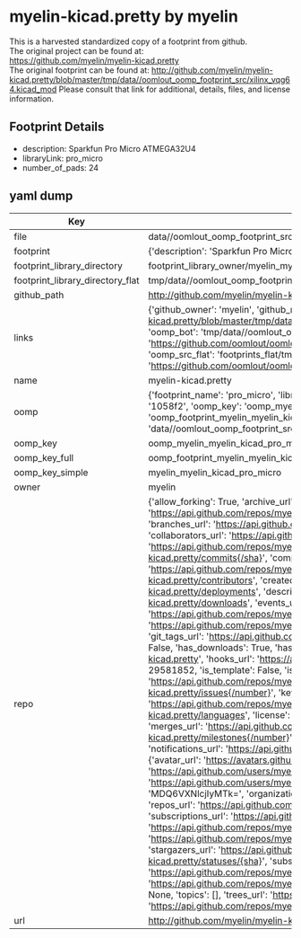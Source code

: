 # myelin-kicad.pretty by myelin  
This is a harvested standardized copy of a footprint from github.  
The original project can be found at:  
https://github.com/myelin/myelin-kicad.pretty  
The original footprint can be found at:
http://github.com/myelin/myelin-kicad.pretty/blob/master/tmp/data//oomlout_oomp_footprint_src/xilinx_vqg64.kicad_mod
Please consult that link for additional, details, files, and license information.  
## Footprint Details
* description: Sparkfun Pro Micro ATMEGA32U4  
* libraryLink: pro_micro  
* number_of_pads: 24  
## yaml dump  
| Key | Value |  
| --- | --- |  
| file | data//oomlout_oomp_footprint_src/myelin-kicad.pretty/pro_micro.kicad_mod |  
| footprint | {'description': 'Sparkfun Pro Micro ATMEGA32U4', 'libraryLink': 'pro_micro', 'number_of_pads': 24} |  
| footprint_library_directory | footprint_library_owner/myelin_myelin-kicad.pretty |  
| footprint_library_directory_flat | tmp/data//oomlout_oomp_footprint_src/footprints_flat/myelin_myelin_kicad_pro_micro/working |  
| github_path | http://github.com/myelin/myelin-kicad.pretty/blob/master/tmp/data//oomlout_oomp_footprint_src/pro_micro.kicad_mod |  
| links | {'github_owner': 'myelin', 'github_repo_name': 'myelin-kicad.pretty', 'github_src': 'http://github.com/myelin/myelin-kicad.pretty/blob/master/tmp/data//oomlout_oomp_footprint_src/xilinx_vqg64.kicad_mod', 'github_src_repo': 'https://github.com/myelin/myelin-kicad.pretty', 'oomp_bot': 'tmp/data//oomlout_oomp_footprint_src/footprints/myelin_myelin_kicad_pro_micro/working', 'oomp_bot_github': 'https://github.com/oomlout/oomlout_oomp_footprint_bot/tree/main/tmp/data//oomlout_oomp_footprint_src/footprints/myelin_myelin_kicad_pro_micro/working', 'oomp_src_flat': 'footprints_flat/tmp/data//oomlout_oomp_footprint_src/footprints_flat/myelin_myelin_kicad_pro_micro/working', 'oomp_src_flat_github': 'https://github.com/oomlout/oomlout_oomp_footprint_src/tree/main/tmp/data//oomlout_oomp_footprint_src/footprints_flat/myelin_myelin_kicad_pro_micro/working'} |  
| name | myelin-kicad.pretty |  
| oomp | {'footprint_name': 'pro_micro', 'library_name': 'myelin_kicad', 'md5': '1058f2872811c4b98b049e099f39ff2f', 'md5_10': '1058f28728', 'md5_5': '1058f', 'md5_6': '1058f2', 'oomp_key': 'oomp_myelin_myelin_kicad_pro_micro', 'oomp_key_extra': 'oomp_footprint_myelin_myelin_kicad_pro_micro', 'oomp_key_full': 'oomp_footprint_myelin_myelin_kicad_pro_micro_1058f2', 'oomp_key_simple': 'myelin_myelin_kicad_pro_micro', 'original_filename': 'data//oomlout_oomp_footprint_src/myelin-kicad.pretty/pro_micro.kicad_mod', 'owner_name': 'myelin'} |  
| oomp_key | oomp_myelin_myelin_kicad_pro_micro |  
| oomp_key_full | oomp_footprint_myelin_myelin_kicad_pro_micro |  
| oomp_key_simple | myelin_myelin_kicad_pro_micro |  
| owner | myelin |  
| repo | {'allow_forking': True, 'archive_url': 'https://api.github.com/repos/myelin/myelin-kicad.pretty/{archive_format}{/ref}', 'archived': False, 'assignees_url': 'https://api.github.com/repos/myelin/myelin-kicad.pretty/assignees{/user}', 'blobs_url': 'https://api.github.com/repos/myelin/myelin-kicad.pretty/git/blobs{/sha}', 'branches_url': 'https://api.github.com/repos/myelin/myelin-kicad.pretty/branches{/branch}', 'clone_url': 'https://github.com/myelin/myelin-kicad.pretty.git', 'collaborators_url': 'https://api.github.com/repos/myelin/myelin-kicad.pretty/collaborators{/collaborator}', 'comments_url': 'https://api.github.com/repos/myelin/myelin-kicad.pretty/comments{/number}', 'commits_url': 'https://api.github.com/repos/myelin/myelin-kicad.pretty/commits{/sha}', 'compare_url': 'https://api.github.com/repos/myelin/myelin-kicad.pretty/compare/{base}...{head}', 'contents_url': 'https://api.github.com/repos/myelin/myelin-kicad.pretty/contents/{+path}', 'contributors_url': 'https://api.github.com/repos/myelin/myelin-kicad.pretty/contributors', 'created_at': '2015-01-21T09:23:34Z', 'default_branch': 'main', 'deployments_url': 'https://api.github.com/repos/myelin/myelin-kicad.pretty/deployments', 'description': "Phil Pearson's KiCad footprint library", 'disabled': False, 'downloads_url': 'https://api.github.com/repos/myelin/myelin-kicad.pretty/downloads', 'events_url': 'https://api.github.com/repos/myelin/myelin-kicad.pretty/events', 'fork': False, 'forks': 3, 'forks_count': 3, 'forks_url': 'https://api.github.com/repos/myelin/myelin-kicad.pretty/forks', 'full_name': 'myelin/myelin-kicad.pretty', 'git_commits_url': 'https://api.github.com/repos/myelin/myelin-kicad.pretty/git/commits{/sha}', 'git_refs_url': 'https://api.github.com/repos/myelin/myelin-kicad.pretty/git/refs{/sha}', 'git_tags_url': 'https://api.github.com/repos/myelin/myelin-kicad.pretty/git/tags{/sha}', 'git_url': 'git://github.com/myelin/myelin-kicad.pretty.git', 'has_discussions': False, 'has_downloads': True, 'has_issues': True, 'has_pages': False, 'has_projects': True, 'has_wiki': True, 'homepage': 'https://github.com/myelin/myelin-kicad.pretty', 'hooks_url': 'https://api.github.com/repos/myelin/myelin-kicad.pretty/hooks', 'html_url': 'https://github.com/myelin/myelin-kicad.pretty', 'id': 29581852, 'is_template': False, 'issue_comment_url': 'https://api.github.com/repos/myelin/myelin-kicad.pretty/issues/comments{/number}', 'issue_events_url': 'https://api.github.com/repos/myelin/myelin-kicad.pretty/issues/events{/number}', 'issues_url': 'https://api.github.com/repos/myelin/myelin-kicad.pretty/issues{/number}', 'keys_url': 'https://api.github.com/repos/myelin/myelin-kicad.pretty/keys{/key_id}', 'labels_url': 'https://api.github.com/repos/myelin/myelin-kicad.pretty/labels{/name}', 'language': 'Python', 'languages_url': 'https://api.github.com/repos/myelin/myelin-kicad.pretty/languages', 'license': {'key': 'mit', 'name': 'MIT License', 'node_id': 'MDc6TGljZW5zZTEz', 'spdx_id': 'MIT', 'url': 'https://api.github.com/licenses/mit'}, 'merges_url': 'https://api.github.com/repos/myelin/myelin-kicad.pretty/merges', 'milestones_url': 'https://api.github.com/repos/myelin/myelin-kicad.pretty/milestones{/number}', 'mirror_url': None, 'name': 'myelin-kicad.pretty', 'network_count': 3, 'node_id': 'MDEwOlJlcG9zaXRvcnkyOTU4MTg1Mg==', 'notifications_url': 'https://api.github.com/repos/myelin/myelin-kicad.pretty/notifications{?since,all,participating}', 'open_issues': 0, 'open_issues_count': 0, 'owner': {'avatar_url': 'https://avatars.githubusercontent.com/u/2219?v=4', 'events_url': 'https://api.github.com/users/myelin/events{/privacy}', 'followers_url': 'https://api.github.com/users/myelin/followers', 'following_url': 'https://api.github.com/users/myelin/following{/other_user}', 'gists_url': 'https://api.github.com/users/myelin/gists{/gist_id}', 'gravatar_id': '', 'html_url': 'https://github.com/myelin', 'id': 2219, 'login': 'myelin', 'node_id': 'MDQ6VXNlcjIyMTk=', 'organizations_url': 'https://api.github.com/users/myelin/orgs', 'received_events_url': 'https://api.github.com/users/myelin/received_events', 'repos_url': 'https://api.github.com/users/myelin/repos', 'site_admin': False, 'starred_url': 'https://api.github.com/users/myelin/starred{/owner}{/repo}', 'subscriptions_url': 'https://api.github.com/users/myelin/subscriptions', 'type': 'User', 'url': 'https://api.github.com/users/myelin'}, 'private': False, 'pulls_url': 'https://api.github.com/repos/myelin/myelin-kicad.pretty/pulls{/number}', 'pushed_at': '2021-07-19T00:10:48Z', 'releases_url': 'https://api.github.com/repos/myelin/myelin-kicad.pretty/releases{/id}', 'size': 207, 'ssh_url': 'git@github.com:myelin/myelin-kicad.pretty.git', 'stargazers_count': 6, 'stargazers_url': 'https://api.github.com/repos/myelin/myelin-kicad.pretty/stargazers', 'statuses_url': 'https://api.github.com/repos/myelin/myelin-kicad.pretty/statuses/{sha}', 'subscribers_count': 4, 'subscribers_url': 'https://api.github.com/repos/myelin/myelin-kicad.pretty/subscribers', 'subscription_url': 'https://api.github.com/repos/myelin/myelin-kicad.pretty/subscription', 'svn_url': 'https://github.com/myelin/myelin-kicad.pretty', 'tags_url': 'https://api.github.com/repos/myelin/myelin-kicad.pretty/tags', 'teams_url': 'https://api.github.com/repos/myelin/myelin-kicad.pretty/teams', 'temp_clone_token': None, 'topics': [], 'trees_url': 'https://api.github.com/repos/myelin/myelin-kicad.pretty/git/trees{/sha}', 'updated_at': '2021-07-19T00:10:51Z', 'url': 'https://api.github.com/repos/myelin/myelin-kicad.pretty', 'visibility': 'public', 'watchers': 6, 'watchers_count': 6, 'web_commit_signoff_required': False} |  
| url | http://github.com/myelin/myelin-kicad.pretty |  

